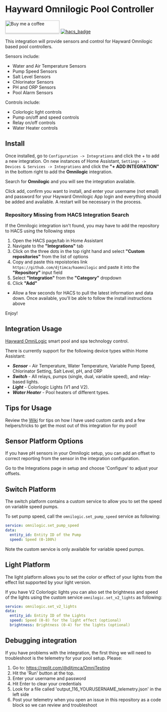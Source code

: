 # Hayward Omnilogic Pool Controller

<a target="_blank" href="https://www.buymeacoffee.com/djtimca"><img src="https://www.buymeacoffee.com/assets/img/custom_images/orange_img.png" alt="Buy me a coffee" style="height: 41px !important;width: 174px !important;box-shadow: 0px 3px 2px 0px rgba(190, 190, 190, 0.5) !important;-webkit-box-shadow: 0px 3px 2px 0px rgba(190, 190, 190, 0.5) !important;"></a> [![hacs_badge](https://img.shields.io/badge/HACS-Custom-41BDF5.svg?style=for-the-badge)](https://github.com/hacs/integration)

This integration will provide sensors and control for Hayward Omnilogic based pool
controllers.

Sensors include:
- Water and Air Temperature Sensors
- Pump Speed Sensors
- Salt Level Sensors
- Chlorinator Sensors
- PH and ORP Sensors
- Pool Alarm Sensors

Controls include:
- Colorlogic light controls
- Pump on/off and speed controls
- Relay on/off controls
- Water Heater controls

## Install

Once installed, go to `Configuration -> Integrations` and click the + to add a new integration. On new instances of Home Assistant, `Settings -> Devices & Services -> Integrations` and click the **"+ ADD INTEGRATION"** in the bottom right to add the **Omnilogic** integration.

Search for **Omnilogic** and you will see the integration available.

Click add, confirm you want to install, and enter your username (not email) and password
for your Hayward Omnilogic App login and everything should be added and available. A restart will be necessary in the process.

### Repository Missing from HACS Integration Search
If the Omnilogic integration isn't found, you may have to add the repository to HACS using the following steps
1. Open the HACS page/tab in Home Assistant
2. Navigate to the **"Integrations"** tab
3. Click on the three dots in the top right hand and select **"Custom repositories"** from the list of options
4. Copy and paste this repoistories link `https://github.com/djtimca/haomnilogic` and paste it into the **"Repository"** input field
5. Select **"Integration"** from the **"Category"** dropdown
6. Click **"Add"**
- Allow a few seconds for HACS to pull the latest information and data down. Once available, you'll be able to follow the install instructions above

Enjoy!

## Integration Usage

[Hayward OmniLogic](https://www.hayward-pool.com/shop/en/pools/omnilogic-i-auomni--1) smart pool and spa technology control.

There is currently support for the following device types within Home Assistant:

- ***Sensor*** - Air Temperature, Water Temperature, Variable Pump Speed, Chlorinator Setting, Salt Level, pH, and ORP
- ***Switch*** - All relays, pumps (single, dual, variable speed), and relay-based lights.
- ***Light*** - Colorlogic Lights (V1 and V2).
- ***Water Heater*** - Pool heaters of different types.

## Tips for Usage

Review the [Wiki](https://github.com/djtimca/haomnilogic/wiki) for tips on how I have used custom cards and a few helpers/tricks to get the most out of this integration for my pool!

## Sensor Platform Options

If you have pH sensors in your Omnilogic setup, you can add an offset to correct reporting from the sensor in the integration configuration. 

Go to the Integrations page in setup and choose 'Configure' to adjust your offsets.

## Switch Platform

The switch platform contains a custom service to allow you to set the speed on variable speed pumps.

To set pump speed, call the `omnilogic.set_pump_speed` service as following:

```yaml
service: omnilogic.set_pump_speed
data:
  entity_id: Entity ID of the Pump
  speed: Speed (0-100%)
```

Note the custom service is only available for variable speed pumps.

## Light Platform

The light platform allows you to set the color or effect of your lights from the effect list supported by your light version.

If you have V2 Colorlogic lights you can also set the brightness and speed of the lights using the custom service `omnilogic.set_v2_lights` as following:

```yaml
service: omnilogic.set_v2_lights
data:
  entity_id: Entity ID of the Lights
  speed: Speed (0-8) for the light effect (optional)
  brightness: Brightness (0-4) for the lights (optional)
```

## Debugging integration

If you have problems with the integration, the first thing we will need to troubleshoot is the telemetry for your pool setup. Please:

1. Go to: https://replit.com/@djtimca/OmniTesting
2. Hit the 'Run' button at the top.
3. Enter your username and password
4. Hit Enter to clear your credentials
5. Look for a file called 'output_116_YOURUSERNAME_telemetry.json' in the left side
6. Post your telemetry when you open an issue in this repository as a code block so we can review and troubleshoot
